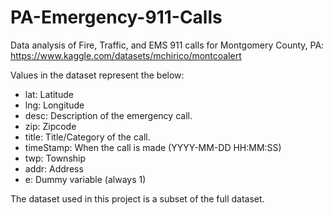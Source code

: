 # PA-Emergency-911-Calls
Data analysis of Fire, Traffic, and EMS 911 calls for Montgomery County, PA: https://www.kaggle.com/datasets/mchirico/montcoalert

Values in the dataset represent the below:
* lat: Latitude
* lng: Longitude
* desc: Description of the emergency call.
* zip: Zipcode
* title: Title/Category of the call.
* timeStamp: When the call is made (YYYY-MM-DD HH:MM:SS)
* twp: Township
* addr: Address
* e: Dummy variable (always 1)

The dataset used in this project is a subset of the full dataset.

